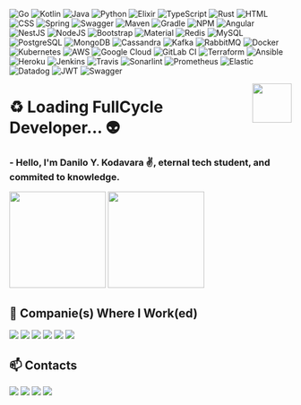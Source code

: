 ![Go](https://img.shields.io/badge/go-%2300ADD8.svg?style=for-the-badge&logo=go&logoColor=white)
![Kotlin](https://img.shields.io/badge/kotlin-%237F52FF.svg?style=for-the-badge&logo=kotlin&logoColor=white)
![Java](https://img.shields.io/badge/java-%23ED8B00.svg?style=for-the-badge&logo=java&logoColor=white)
![Python](https://img.shields.io/badge/python-3670A0?style=for-the-badge&logo=python&logoColor=ffdd54)
![Elixir](https://img.shields.io/badge/Elixir-4B275F?style=for-the-badge&logo=elixir&logoColor=white)
![TypeScript](https://img.shields.io/badge/TypeScript-007ACC?style=for-the-badge&logo=typescript&logoColor=white)
![Rust](https://img.shields.io/badge/rust-%23000000.svg?style=for-the-badge&logo=rust&logoColor=white)
![HTML](https://img.shields.io/badge/HTML5-E34F26?style=for-the-badge&logo=html5&logoColor=white)
![CSS](https://img.shields.io/badge/CSS3-1572B6?style=for-the-badge&logo=css3&logoColor=white)
![Spring](https://img.shields.io/badge/spring-%236DB33F.svg?style=for-the-badge&logo=spring&logoColor=white)
![Swagger](https://img.shields.io/badge/-Swagger-%23Clojure?style=for-the-badge&logo=swagger&logoColor=white)
![Maven](https://img.shields.io/badge/apache_maven-C71A36?style=for-the-badge&logo=apachemaven&logoColor=white)
![Gradle](https://img.shields.io/badge/gradle-02303A?style=for-the-badge&logo=gradle&logoColor=white)
![NPM](https://img.shields.io/badge/npm-CB3837?style=for-the-badge&logo=npm&logoColor=white)
![Angular](https://img.shields.io/badge/AngularJS-E23237?style=for-the-badge&logo=angularjs&logoColor=white)
![NestJS](https://img.shields.io/badge/nestjs-E0234E?style=for-the-badge&logo=nestjs&logoColor=white)
![NodeJS](https://img.shields.io/badge/node.js-6DA55F?style=for-the-badge&logo=node.js&logoColor=white)
![Bootstrap](https://img.shields.io/badge/Bootstrap-563D7C?style=for-the-badge&logo=bootstrap&logoColor=white)
![Material](https://img.shields.io/badge/material%20design-757575?style=for-the-badge&logo=material%20design&logoColor=white)
![Redis](https://img.shields.io/badge/redis-%23DD0031.svg?style=for-the-badge&logo=redis&logoColor=white)
![MySQL](https://img.shields.io/badge/mysql-%2300f.svg?style=for-the-badge&logo=mysql&logoColor=white)
![PostgreSQL](https://img.shields.io/badge/PostgreSQL-316192?style=for-the-badge&logo=postgresql&logoColor=white)
![MongoDB](https://img.shields.io/badge/MongoDB-%234ea94b.svg?style=for-the-badge&logo=mongodb&logoColor=white)
![Cassandra](https://img.shields.io/badge/Cassandra-1287B1?style=for-the-badge&logo=apache%20cassandra&logoColor=white)
![Kafka](https://img.shields.io/badge/Apache_Kafka-231F20?style=for-the-badge&logo=apache-kafka&logoColor=white)
![RabbitMQ](https://img.shields.io/badge/rabbitmq-%23FF6600.svg?&style=for-the-badge&logo=rabbitmq&logoColor=white)
![Docker](https://img.shields.io/badge/Docker-2496ED?style=for-the-badge&logo=docker&logoColor=white)
![Kubernetes](https://img.shields.io/badge/Kubernetes-326DE6?style=for-the-badge&logo=kubernetes&logoColor=white)
![AWS](https://img.shields.io/badge/Amazon_AWS-232F3E?style=for-the-badge&logo=amazon-aws&logoColor=white)
![Google Cloud](https://img.shields.io/badge/GoogleCloud-%234285F4.svg?style=for-the-badge&logo=google-cloud&logoColor=white)
![GitLab CI](https://img.shields.io/badge/gitlab%20ci-%23181717.svg?style=for-the-badge&logo=gitlab&logoColor=white)
![Terraform](https://img.shields.io/badge/terraform-%235835CC.svg?style=for-the-badge&logo=terraform&logoColor=white)
![Ansible](https://img.shields.io/badge/ansible-%231A1918.svg?style=for-the-badge&logo=ansible&logoColor=white)
![Heroku](https://img.shields.io/badge/Heroku-430098?style=for-the-badge&logo=heroku&logoColor=white)
![Jenkins](https://img.shields.io/badge/jenkins-%232C5263.svg?style=for-the-badge&logo=jenkins&logoColor=white)
![Travis](https://img.shields.io/badge/travis_CI-3EAAAF?style=for-the-badge&logo=travisci&logoColor=white)
![Sonarlint](https://img.shields.io/badge/SonarLint-CB2029?style=for-the-badge&logo=sonarlint&logoColor=white)
![Prometheus](https://img.shields.io/badge/Prometheus-E6522C?style=for-the-badge&logo=prometheus&logoColor=white)
![Elastic](https://img.shields.io/badge/Elastic-FFFFFF?style=for-the-badge&logo=elastic&logoColor=black)
![Datadog](https://img.shields.io/badge/datadog-%23632CA6.svg?style=for-the-badge&logo=datadog&logoColor=white)
![JWT](https://img.shields.io/badge/JWT-000000?style=for-the-badge&logo=JSON%20web%20tokens&logoColor=white)
![Swagger](https://img.shields.io/badge/Swagger-85EA2D?style=for-the-badge&logo=Swagger&logoColor=white)

<div>
  <img height="70em" width="70em" align="right" src="https://i.imgur.com/7Zv7XHq.png"/>
</div>

# :recycle:	Loading FullCycle Developer... :alien:
### - Hello, I'm Danilo Y. Kodavara ✌️, eternal tech student, and commited to knowledge.

<div>
<img height="172em" src="https://github-readme-stats-git-masterrstaa-rickstaa.vercel.app/api/top-langs/?username=danyukod&layout=compact&langs_count=7&theme=calm"/>
<img height="172em" src="https://github-readme-stats-git-masterrstaa-rickstaa.vercel.app/api?username=danyukod&show_icons=true&theme=calm&include_all_commits=true&count_private=true"/>
</div>

## :office: Companie(s) Where I Work(ed)

<div>
  <a href="https://www.itau.com.br/" target="_blank"><img src="https://img.shields.io/badge/2023/NOW-Itaú%20Unibanco-orange" target="_blank"></a>
  <a href="https://www.americanas.com.br/" target="_blank"><img src="https://img.shields.io/badge/2022/2023-Americanas%20S.A-red" target="_blank"></a>
  <a href="https://www.b3.com.br/" target="_blank"><img src="https://img.shields.io/badge/2021/2022-B3%20A%20Bolsa%20do%20Brasil-blue" target="_blank"></a>
  <a href="https://www.brq.com/" target="_blank"><img src="https://img.shields.io/badge/2020/2021-BRQ%20Digital%20Solutions-blue" target="_blank"></a>
  <a href="https://www.gft.com/" target="_blank"><img src="https://img.shields.io/badge/2019/2020-GFT%20Technologies-blue" target="_blank"></a>
  <a href="https://www.tcs.com/" target="_blank"><img src="https://img.shields.io/badge/2017/2019-Tata%20Consultancy%20Services-blue" target="_blank"></a>
</div>

## 📫 Contacts
<div>
<a href = "mailto:danilo.kodavara@gmail.com"><img src="https://img.shields.io/badge/Gmail-D14836?style=for-the-badge&logo=gmail&logoColor=white" target="_blank"></a>
<a href = "mailto:danilo.kodavara@hotmail.com"><img src="https://img.shields.io/badge/Microsoft_Outlook-0078D4?style=for-the-badge&logo=microsoft-outlook&logoColor=white" target="_blank"></a>
<a href="https://www.linkedin.com/in/danilo-kodavara/" target="_blank"><img src="https://img.shields.io/badge/-LinkedIn-%230077B5?style=for-the-badge&logo=linkedin&logoColor=white" target="_blank"></a>
<a href="https://hub.docker.com/u/danilokoda" target="_blank"><img src="https://img.shields.io/badge/Docker-2496ED?style=for-the-badge&logo=docker&logoColor=white" target="_blank"></a>
</div>
